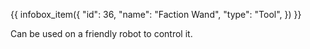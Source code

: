 {{ infobox_item({
	"id": 36,
	"name": "Faction Wand",
	"type": "Tool",
}) }}

Can be used on a friendly robot to control it.